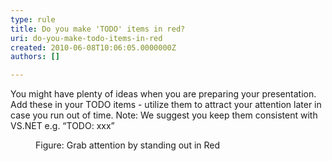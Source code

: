 ```yaml
---
type: rule
title: Do you make 'TODO' items in red?
uri: do-you-make-todo-items-in-red
created: 2010-06-08T10:06:05.0000000Z
authors: []

---
```


 You might have plenty of ideas when you are preparing your presentation. Add these in your TODO items - utilize them to attract your attention later in case you run out of time. Note: We suggest you keep them consistent with VS.NET e.g. “TODO: xxx”<br> <dl>    <dt><img alt="" class="ms-rteCustom-ImageArea" src="/Standards/Communication/RulesToBetterPowerpointPresentations/PublishingImages/Todo.jpg"> </dt>
    <dd class="ms-rteCustom-FigureNormal">Figure&#58; Grab attention by standing out in Red </dd></dl>
